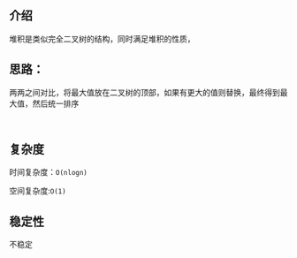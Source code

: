 ## 介绍
堆积是类似完全二叉树的结构，同时满足堆积的性质，


## 思路：
两两之间对比，将最大值放在二叉树的顶部，如果有更大的值则替换，最终得到最大值，然后统一排序



```js



```


## 复杂度

时间复杂度：`O(nlogn)`

空间复杂度:`O(1)`

## 稳定性

不稳定